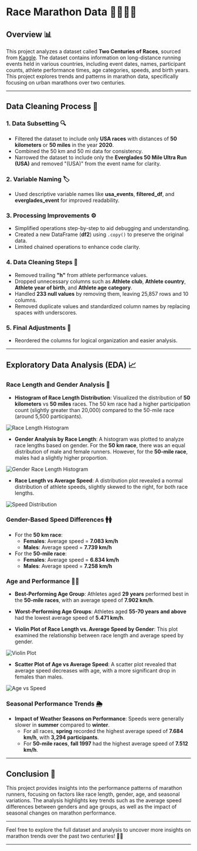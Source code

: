 # Race Marathon Data 🏃‍♂️🏃‍♀️

## Overview 📊

This project analyzes a dataset called **Two Centuries of Races**, sourced from [Kaggle](https://www.kaggle.com/datasets/fatihyavuzz/two-centuries-of-um-races). The dataset contains information on long-distance running events held in various countries, including event dates, names, participant counts, athlete performance times, age categories, speeds, and birth years. This project explores trends and patterns in marathon data, specifically focusing on urban marathons over two centuries.

---

## Data Cleaning Process 🧹

### 1. **Data Subsetting** 🔍
- Filtered the dataset to include only **USA races** with distances of **50 kilometers** or **50 miles** in the year **2020**.
- Combined the 50 km and 50 mi data for consistency.
- Narrowed the dataset to include only the **Everglades 50 Mile Ultra Run (USA)** and removed "(USA)" from the event name for clarity.

### 2. **Variable Naming** 🏷️
- Used descriptive variable names like **usa_events**, **filtered_df**, and **everglades_event** for improved readability.

### 3. **Processing Improvements** ⚙️
- Simplified operations step-by-step to aid debugging and understanding.
- Created a new DataFrame (**df2**) using `.copy()` to preserve the original data.
- Limited chained operations to enhance code clarity.

### 4. **Data Cleaning Steps** 🧼
- Removed trailing **"h"** from athlete performance values.
- Dropped unnecessary columns such as **Athlete club**, **Athlete country**, **Athlete year of birth**, and **Athlete age category**.
- Handled **233 null values** by removing them, leaving 25,857 rows and 10 columns.
- Removed duplicate values and standardized column names by replacing spaces with underscores.

### 5. **Final Adjustments** 🔄
- Reordered the columns for logical organization and easier analysis.

---

## Exploratory Data Analysis (EDA) 📈

### Race Length and Gender Analysis 🏁

- **Histogram of Race Length Distribution**: Visualized the distribution of **50 kilometers** vs **50 miles** races. The 50 km race had a higher participation count (slightly greater than 20,000) compared to the 50-mile race (around 5,500 participants).


![Race Length Histogram](https://github.com/Thokozile23/Python-Project/blob/456a12c9bbd3a1f723db500321763562a3f3102a/Race_Marathon_Data_Analysis/race%20length.png)




- **Gender Analysis by Race Length**: A histogram was plotted to analyze race lengths based on gender. For the **50 km race**, there was an equal distribution of male and female runners. However, for the **50-mile race**, males had a slightly higher proportion.

![Gender Race Length Histogram](graph2.png)

- **Race Length vs Average Speed**: A distribution plot revealed a normal distribution of athlete speeds, slightly skewed to the right, for both race lengths.

![Speed Distribution](graph3.png)

### Gender-Based Speed Differences 🚹🚺

- For the **50 km race**:
  - **Females**: Average speed = **7.083 km/h**
  - **Males**: Average speed = **7.739 km/h**
- For the **50-mile race**:
  - **Females**: Average speed = **6.834 km/h**
  - **Males**: Average speed = **7.258 km/h**

### Age and Performance 👶👵

- **Best-Performing Age Group**: Athletes aged **29 years** performed best in the **50-mile races**, with an average speed of **7.902 km/h**.
- **Worst-Performing Age Groups**: Athletes aged **55-70 years and above** had the lowest average speed of **5.471 km/h**.

- **Violin Plot of Race Length vs. Average Speed by Gender**: This plot examined the relationship between race length and average speed by gender.

![Violin Plot](graph4.png)

- **Scatter Plot of Age vs Average Speed**: A scatter plot revealed that average speed decreases with age, with a more significant drop in females than males.

![Age vs Speed](graph5.png)

### Seasonal Performance Trends 🌦️

- **Impact of Weather Seasons on Performance**: Speeds were generally slower in **summer** compared to **winter**.
  - For all races, **spring** recorded the highest average speed of **7.684 km/h**, with **3,294 participants**.
  - For **50-mile races**, **fall 1997** had the highest average speed of **7.512 km/h**.

---

## Conclusion 🎯

This project provides insights into the performance patterns of marathon runners, focusing on factors like race length, gender, age, and seasonal variations. The analysis highlights key trends such as the average speed differences between genders and age groups, as well as the impact of seasonal changes on marathon performance.

---

Feel free to explore the full dataset and analysis to uncover more insights on marathon trends over the past two centuries! 📅🏅

---

